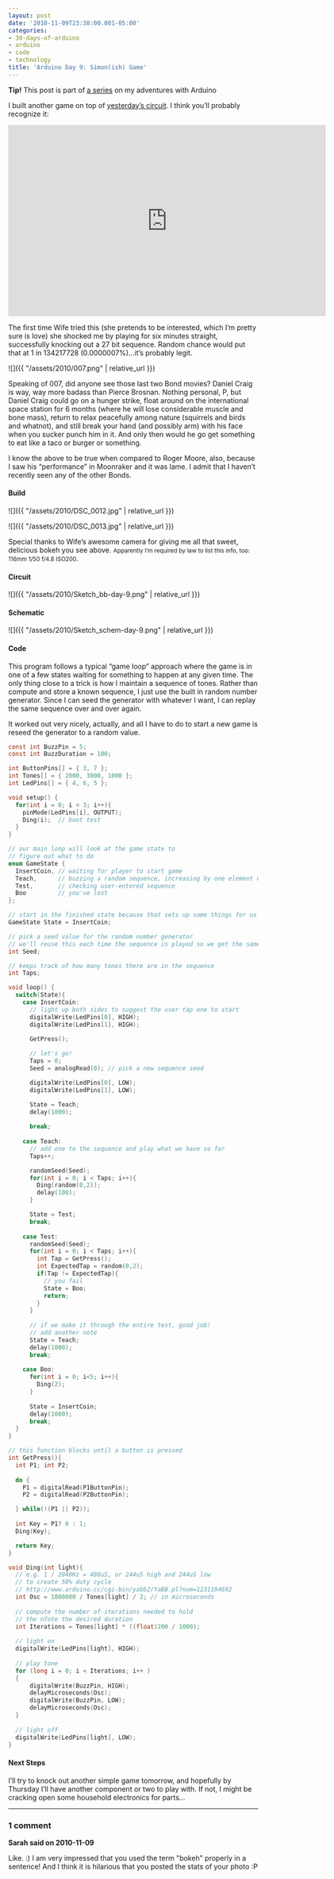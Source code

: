 ```yaml
---
layout: post
date: '2010-11-09T23:38:00.001-05:00'
categories:
- 30-days-of-arduino
- arduino
- code
- technology
title: 'Arduino Day 9: Simon(ish) Game'
---
```


**Tip!** This post is part of [a series](/search/label/30-days-of-arduino/) on my adventures with Arduino

I built another game on top of [yesterday’s circuit](../../2010/11/arduino-day-8-reaction-game.html). I think you’ll probably recognize it:  

<iframe width="640" height="385" src="https://www.youtube.com/embed/ozySl-wQYGc" title="Arduino Day 9: Simon(ish) Game" frameborder="0" allow="accelerometer; autoplay; clipboard-write; encrypted-media; gyroscope; picture-in-picture; web-share" allowfullscreen></iframe>

The first time Wife tried this (she pretends to be interested, which I’m pretty sure is love) she shocked me by playing for six minutes straight, successfully knocking out a 27 bit sequence. Random chance would put that at 1 in 134217728 (0.0000007%)...it’s probably legit.

![]({{ "/assets/2010/007.png" | relative_url }})

Speaking of 007, did anyone see those last two Bond movies? Daniel Craig is way, way more badass than Pierce Brosnan. Nothing personal, P, but Daniel Craig could go on a hunger strike, float around on the international space station for 6 months (where he will lose considerable muscle and bone mass), return to relax peacefully among nature (squirrels and birds and whatnot), and still break your hand (and possibly arm) with his face when you sucker punch him in it. And only then would he go get something to eat like a taco or burger or something.

I know the above to be true when compared to Roger Moore, also, because I saw his “performance” in Moonraker and it was lame. I admit that I haven’t recently seen any of the other Bonds.  
#### Build

![]({{ "/assets/2010/DSC_0012.jpg" | relative_url }})

![]({{ "/assets/2010/DSC_0013.jpg" | relative_url }})

Special thanks to Wife’s awesome camera for giving me all that sweet, delicious bokeh you see above. <small>Apparently I’m required by law to list this info, too: 116mm 1/50 f/4.8 ISO200</small>. 
#### Circuit

![]({{ "/assets/2010/Sketch_bb-day-9.png" | relative_url }}) 
#### Schematic

![]({{ "/assets/2010/Sketch_schem-day-9.png" | relative_url }}) 

#### Code

This program follows a typical “game loop” approach where the game is in one of a few states waiting for something to happen at any given time. The only thing close to a trick is how I maintain a sequence of tones. Rather than compute and store a known sequence, I just use the built in random number generator. Since I can seed the generator with whatever I want, I can replay the same sequence over and over again.

It worked out very nicely, actually, and all I have to do to start a new game is reseed the generator to a random value.

```c
const int BuzzPin = 5;
const int BuzzDuration = 100; 

int ButtonPins[] = { 3, 7 };
int Tones[] = { 2000, 3000, 1000 };
int LedPins[] = { 4, 6, 5 };

void setup() {
  for(int i = 0; i < 3; i++){
    pinMode(LedPins[i], OUTPUT);    
    Ding(i);  // boot test
  }
}

// our main loop will look at the game state to 
// figure out what to do
enum GameState {
  InsertCoin, // waiting for player to start game
  Teach,      // buzzing a random sequence, increasing by one element each time
  Test,       // checking user-entered sequence
  Boo         // you've lost
};

// start in the finished state because that sets up some things for us
GameState State = InsertCoin;

// pick a seed value for the random number generator
// we'll reuse this each time the sequence is played so we get the same sequence
int Seed;

// keeps track of how many tones there are in the sequence
int Taps;

void loop() {
  switch(State){
    case InsertCoin:
      // light up both sides to suggest the user tap one to start
      digitalWrite(LedPins[0], HIGH); 
      digitalWrite(LedPins[1], HIGH); 
      
      GetPress();

      // let's go!
      Taps = 0;
      Seed = analogRead(0); // pick a new sequence seed

      digitalWrite(LedPins[0], LOW); 
      digitalWrite(LedPins[1], LOW); 

      State = Teach;
      delay(1000);
      
      break;
    
    case Teach:
      // add one to the sequence and play what we have so far
      Taps++;

      randomSeed(Seed);
      for(int i = 0; i < Taps; i++){
        Ding(random(0,2));
        delay(100);
      }

      State = Test;
      break;
      
    case Test:
      randomSeed(Seed);
      for(int i = 0; i < Taps; i++){
        int Tap = GetPress();
        int ExpectedTap = random(0,2);
        if(Tap != ExpectedTap){
          // you fail
          State = Boo; 
          return;
        }
      }      
      
      // if we make it through the entire test, good job!
      // add another note
      State = Teach;
      delay(1000);
      break;
      
    case Boo:
      for(int i = 0; i<5; i++){
        Ding(2);
      }
  
      State = InsertCoin;
      delay(1000);
      break;
  }
}

// this function blocks until a button is pressed
int GetPress(){
  int P1; int P2;
  
  do {
    P1 = digitalRead(P1ButtonPin);
    P2 = digitalRead(P2ButtonPin);

  } while(!(P1 || P2));
  
  int Key = P1? 0 : 1;
  Ding(Key);

  return Key;  
}

void Ding(int light){
  // e.g. 1 / 2048Hz = 488uS, or 244uS high and 244uS low
  // to create 50% duty cycle
  // http://www.arduino.cc/cgi-bin/yabb2/YaBB.pl?num=1231194692
  int Osc = 1000000 / Tones[light] / 2; // in microseconds
  
  // compute the number of iterations needed to hold
  // the nfote the desired duration
  int Iterations = Tones[light] * ((float)200 / 1000);
  
  // light on
  digitalWrite(LedPins[light], HIGH);
  
  // play tone
  for (long i = 0; i < Iterations; i++ )
  {
      digitalWrite(BuzzPin, HIGH);
      delayMicroseconds(Osc);
      digitalWrite(BuzzPin, LOW);
      delayMicroseconds(Osc);
  }  
  
  // light off
  digitalWrite(LedPins[light], LOW);
}
```

#### Next Steps

I’ll try to knock out another simple game tomorrow, and hopefully by Thursday I’ll have another component or two to play with. If not, I might be cracking open some household electronics for parts...

---

### 1 comment

**Sarah said on 2010-11-09**

Like. :)  I am very impressed that you used the term "bokeh" properly in a sentence!  And I think it is hilarious that you posted the stats of your photo :P

